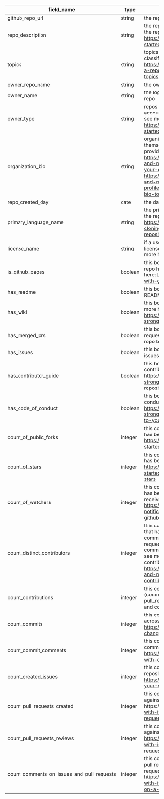 field_name | type | description
-- | -- | --
github_repo_url | string | the repo's direct link on GitHub
repo_description | string | the repo's description provided by the owner of the repo, see more here: https://help.github.com/en/github/getting-started-with-github/create-a-repo
topics | string | topics are labels that can be added to repos for classification, see more here: https://help.github.com/en/github/administering-a-repository/classifying-your-repository-with-topics
owner_repo_name | string | the owner and repo name parsed from the URL
owner_name | string | the login name of the user or org that owns the repo
owner_type | string | repos may be owned by individual or organization accounts, this filed indicates what the owner is, see more here: https://help.github.com/en/github/getting-started-with-github/types-of-github-accounts
organization_bio | string | organizations/users may choose to personalize themselves with a description/bio, if that is provided, it's included. See more: https://help.github.com/en/github/setting-up-and-managing-your-github-profile/about-your-organizations-profile and https://help.github.com/en/github/setting-up-and-managing-your-github-profile/personalizing-your-profile#adding-a-bio-to-your-profile
repo_created_day | date | the date that the repo was created on GitHub
primary_language_name | string | the primary detected language of the files within the repo based on linguist, see more here: https://help.github.com/en/github/creating-cloning-and-archiving-repositories/about-repository-languages
license_name | string | if a user has licensed their public repository, the license's lower case SPDX ID is provided, see more here: https://choosealicense.com/
is_github_pages | boolean | this boolean indicates whether the owner of the repo has created a GitHub pages site, see more here: https://help.github.com/en/github/working-with-github-pages
has_readme | boolean | this boolean indicates if the repo has a README.md file detected in its root
has_wiki | boolean | this boolean indicates if the repo has a wiki, see more here: https://help.github.com/en/github/building-a-strong-community/about-wikis
has_merged_prs | boolean | this boolean indicates if the repo has pull requests that have been merged into one or more repo branches
has_issues | boolean | this boolean indicates if the repo has created issues
has_contributor_guide | boolean | this boolean indicates if the repo has a contributor guide, see more here: https://help.github.com/en/github/building-a-strong-community/setting-guidelines-for-repository-contributors
has_code_of_conduct | boolean | this boolean indicates if the repo has a code of conduct, see more here: https://help.github.com/en/github/building-a-strong-community/adding-a-code-of-conduct-to-your-project
count_of_public_forks | integer | this count indicates the number of times the repo has been forked, see more here: https://help.github.com/en/github/getting-started-with-github/fork-a-repo
count_of_stars | integer | this count indicates the number of times the repo has been starred by other users, see more here: https://help.github.com/en/github/getting-started-with-github/saving-repositories-with-stars
count_of_watchers | integer | this count indicates the number of times the repo has been watched by other users that wish to receive notifications about it, see more here: https://help.github.com/en/github/receiving-notifications-about-activity-on-github/watching-and-unwatching-repositories
count_distinct_contributors | integer | this count includes the number of unique users that have contributed to the repo in some way (by committing, opening an issue, opening a pull request, reviewing a pull request or making a comment on an issue, commit, pull request, etc), see more about contributions and the contribution graph here: https://help.github.com/en/github/setting-up-and-managing-your-github-profile/viewing-contributions-on-your-profile
count_contributions | integer | this count is the sum total of the following counts (commits, commit_comments,  created_issues, pull_requests_created, pull_requests_reviewed and comments_on_issues_and_pull_requests)
count_commits | integer | this count is the sum total of all commits made across all branches on the repo, see more here: https://help.github.com/en/github/committing-changes-to-your-project
count_commit_comments | integer | this count is the number of comments made on commits to the repo, see more here: https://developer.github.com/v3/guides/working-with-comments/
count_created_issues | integer | this count is the number issues created on the repository, see more here: https://help.github.com/en/github/managing-your-work-on-github/creating-an-issue
count_pull_requests_created | integer | this count is the number of pull requests made against the repo, see more here: https://help.github.com/en/github/collaborating-with-issues-and-pull-requests/about-pull-requests
count_pull_requests_reviews | integer | this count is the number of pull requests made against the repo, see more here: https://help.github.com/en/github/collaborating-with-issues-and-pull-requests/about-pull-request-reviews
count_comments_on_issues_and_pull_requests | integer | this count is the sum total number of all issue and pull request related comments made, for pull requests, see more here: https://help.github.com/en/github/collaborating-with-issues-and-pull-requests/commenting-on-a-pull-request
